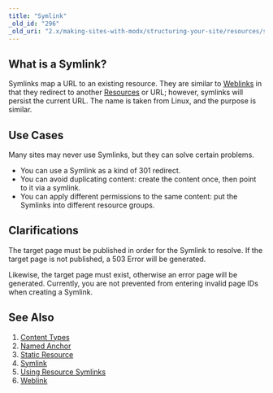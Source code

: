 ```yaml
---
title: "Symlink"
_old_id: "296"
_old_uri: "2.x/making-sites-with-modx/structuring-your-site/resources/symlink"
---
```


What is a Symlink? 
-------------------

Symlinks map a URL to an existing resource. They are similar to [Weblinks](/revolution/2.x/making-sites-with-modx/structuring-your-site/resources/weblink "Weblink") in that they redirect to another [Resources](/revolution/2.x/making-sites-with-modx/structuring-your-site/resources "Resources") or URL; however, symlinks will persist the current URL. The name is taken from Linux, and the purpose is similar.

Use Cases 
----------

Many sites may never use Symlinks, but they can solve certain problems.

- You can use a Symlink as a kind of 301 redirect.
- You can avoid duplicating content: create the content once, then point to it via a symlink.
- You can apply different permissions to the same content: put the Symlinks into different resource groups.

Clarifications 
---------------

The target page must be published in order for the Symlink to resolve. If the target page is not published, a 503 Error will be generated.

Likewise, the target page must exist, otherwise an error page will be generated. Currently, you are not prevented from entering invalid page IDs when creating a Symlink.

See Also 
---------

1. [Content Types](/revolution/2.x/making-sites-with-modx/structuring-your-site/resources/content-types)
2. [Named Anchor](/revolution/2.x/making-sites-with-modx/structuring-your-site/resources/named-anchor)
3. [Static Resource](/revolution/2.x/making-sites-with-modx/structuring-your-site/resources/static-resource)
4. [Symlink](/revolution/2.x/making-sites-with-modx/structuring-your-site/resources/symlink)
  1. [Using Resource Symlinks](/revolution/2.x/making-sites-with-modx/structuring-your-site/resources/symlink/using-resource-symlinks)
5. [Weblink](/revolution/2.x/making-sites-with-modx/structuring-your-site/resources/weblink)